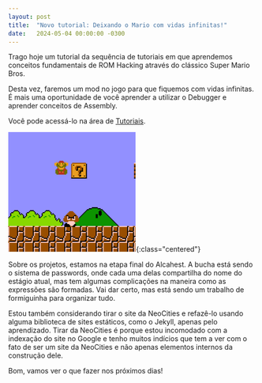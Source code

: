 ```yaml
---
layout: post
title:  "Novo tutorial: Deixando o Mario com vidas infinitas!"
date:   2024-05-04 00:00:00 -0300
---
```


Trago hoje um tutorial da sequência de tutoriais em que aprendemos conceitos fundamentais de ROM Hacking através do clássico Super Mario Bros.

Desta vez, faremos um mod no jogo para que fiquemos com vidas infinitas. É mais uma oportunidade de você aprender a utilizar o Debugger e aprender conceitos de Assembly.

Você pode acessá-lo na área de [Tutoriais](tutoriais).

![Mario morrendo](/img/tutorial_mario_vidas_infinitas/02.png){:class="centered"}

Sobre os projetos, estamos na etapa final do Alcahest. A bucha está sendo o sistema de passwords, onde cada uma delas compartilha do nome do estágio atual, mas tem algumas complicações na maneira como as expressões são formadas. Vai dar certo, mas está sendo um trabalho de formiguinha para organizar tudo.

Estou também considerando tirar o site da NeoCities e refazê-lo usando alguma biblioteca de sites estáticos, como o Jekyll, apenas pelo aprendizado. Tirar da NeoCities é porque estou incomodado com a indexação do site no Google e tenho muitos indícios que tem a ver com o fato de ser um site da NeoCities e não apenas elementos internos da construção dele.

Bom, vamos ver o que fazer nos próximos dias!